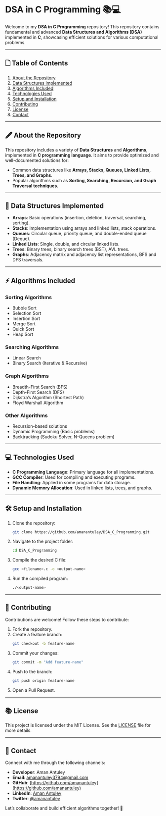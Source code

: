 # DSA in C Programming 📚💻

Welcome to my **DSA in C Programming** repository! This repository contains fundamental and advanced **Data Structures and Algorithms (DSA)** implemented in **C**, showcasing efficient solutions for various computational problems.

---

## 🗋 **Table of Contents**

1. [About the Repository](#about-the-repository)  
2. [Data Structures Implemented](#data-structures-implemented)  
3. [Algorithms Included](#algorithms-included)  
4. [Technologies Used](#technologies-used)  
5. [Setup and Installation](#setup-and-installation)  
6. [Contributing](#contributing)  
7. [License](#license)  
8. [Contact](#contact)  

---

## 🖋 **About the Repository**

This repository includes a variety of **Data Structures** and **Algorithms**, implemented in **C programming language**. It aims to provide optimized and well-documented solutions for:
- Common data structures like **Arrays, Stacks, Queues, Linked Lists, Trees, and Graphs**.
- Popular algorithms such as **Sorting, Searching, Recursion, and Graph Traversal techniques**.

---

## 📂 **Data Structures Implemented**

- **Arrays**: Basic operations (insertion, deletion, traversal, searching, sorting).
- **Stacks**: Implementation using arrays and linked lists, stack operations.
- **Queues**: Circular queue, priority queue, and double-ended queue (Deque).
- **Linked Lists**: Single, double, and circular linked lists.
- **Trees**: Binary trees, binary search trees (BST), AVL trees.
- **Graphs**: Adjacency matrix and adjacency list representations, BFS and DFS traversals.

---

## ⚡ **Algorithms Included**

### **Sorting Algorithms**
- Bubble Sort
- Selection Sort
- Insertion Sort
- Merge Sort
- Quick Sort
- Heap Sort

### **Searching Algorithms**
- Linear Search
- Binary Search (Iterative & Recursive)

### **Graph Algorithms**
- Breadth-First Search (BFS)
- Depth-First Search (DFS)
- Dijkstra’s Algorithm (Shortest Path)
- Floyd Warshall Algorithm

### **Other Algorithms**
- Recursion-based solutions
- Dynamic Programming (Basic problems)
- Backtracking (Sudoku Solver, N-Queens problem)

---

## 💻 **Technologies Used**

- **C Programming Language**: Primary language for all implementations.
- **GCC Compiler**: Used for compiling and executing programs.
- **File Handling**: Applied in some programs for data storage.
- **Dynamic Memory Allocation**: Used in linked lists, trees, and graphs.

---

## 🛠 **Setup and Installation**

1. Clone the repository:
   ```bash
   git clone https://github.com/amanantuley/DSA_C_Programming.git
   ```

2. Navigate to the project folder:
   ```bash
   cd DSA_C_Programming
   ```

3. Compile the desired C file:
   ```bash
   gcc <filename>.c -o <output-name>
   ```

4. Run the compiled program:
   ```bash
   ./<output-name>
   ```

---

## 🤝 **Contributing**

Contributions are welcome! Follow these steps to contribute:
1. Fork the repository.
2. Create a feature branch:
   ```bash
   git checkout -b feature-name
   ```
3. Commit your changes:
   ```bash
   git commit -m "Add feature-name"
   ```
4. Push to the branch:
   ```bash
   git push origin feature-name
   ```
5. Open a Pull Request.

---

## 📚 **License**

This project is licensed under the MIT License. See the [LICENSE](LICENSE) file for more details.

---

## 📨 **Contact**

Connect with me through the following channels:

- **Developer**: Aman Antuley  
- **Email**: [amanantuley3794@gmail.com](mailto:amanantuley3794@gmail.com)  
- **GitHub**: [https://github.com/amanantuley](https://github.com/amanantuley)  
- **LinkedIn**: [Aman Antuley](https://www.linkedin.com/in/aman-antuley-8974ab26a/)  
- **Twitter**: [@amanantuley](https://twitter.com/amanantuley)  

Let’s collaborate and build efficient algorithms together! 🚀
